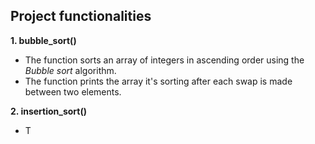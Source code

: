 ## Project functionalities

**1. bubble_sort()**
* The function sorts an array of integers in ascending order using the *Bubble sort* algorithm.
* The function  prints the array it's sorting after each swap is made between two elements.

**2. insertion_sort()**
* T
